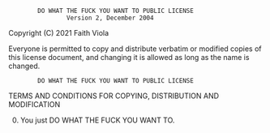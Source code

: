             DO WHAT THE FUCK YOU WANT TO PUBLIC LICENSE
                    Version 2, December 2004

 Copyright (C) 2021 Faith Viola

 Everyone is permitted to copy and distribute verbatim or modified
 copies of this license document, and changing it is allowed as long
 as the name is changed.

            DO WHAT THE FUCK YOU WANT TO PUBLIC LICENSE
   TERMS AND CONDITIONS FOR COPYING, DISTRIBUTION AND MODIFICATION

  0. You just DO WHAT THE FUCK YOU WANT TO.
